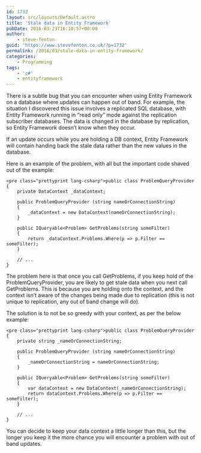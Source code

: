 ```yaml
---
id: 1732
layout: src/layouts/Default.astro
title: 'Stale data in Entity Framework'
pubDate: 2016-03-23T16:10:57+00:00
author:
    - steve-fenton
guid: 'https://www.stevefenton.co.uk/?p=1732'
permalink: /2016/03/stale-data-in-entity-framework/
categories:
    - Programming
tags:
    - 'c#'
    - entityframework
---
```


There is a subtle bug that you can encounter when using Entity Framework on a database where updates can happen out of band. For example, the situation I discovered this issue involves a replicated SQL database, with Entity Framework running in “read only” mode against the replication subscriber databases. The data is changed in the database by replication, so Entity Framework doesn’t know when they occur.

If an update occurs while you are holding a DB context, Entity Framework will contain handing back the stale data rather than the new values in the database.

Here is an example of the problem, with all but the important code shaved out of the example:

```
<pre class="prettyprint lang-csharp">public class ProblemQueryProvider
{
    private DataContext _dataContext;

    public ProblemQueryProvider (string nameOrConnectionString)
    {
        _dataContext = new DataContext(nameOrConnectionString);
    }

    public IQueryable<Problem> GetProblems(string someFilter)
    {
        return _dataContext.Problems.Where(p => p.Filter == someFilter);
    }

    // ...
}
```

The problem here is that once you call GetProblems, if you keep hold of the ProblemQueryProvider, you are likely to get stale data when you next call GetProblems. This is because you are holding onto the context, and the context isn’t aware of the changes being made due to replication (this is not unique to replication, any out of band change will do).

The solution is to not be so greedy with your context, as per the below example:

```
<pre class="prettyprint lang-csharp">public class ProblemQueryProvider
{
    private string _nameOrConnectionString;

    public ProblemQueryProvider (string nameOrConnectionString)
    {
        _nameOrConnectionString = nameOrConnectionString;
    }

    public IQueryable<Problem> GetProblems(string someFilter)
    {
        var dataContext = new DataContext(_nameOrConnectionString);
        return dataContext.Problems.Where(p => p.Filter == someFilter);
    }

    // ...
}
```

You can decide to keep your data context a little longer than this, but the longer you keep it the more chance you will encounter a problem with out of band updates.